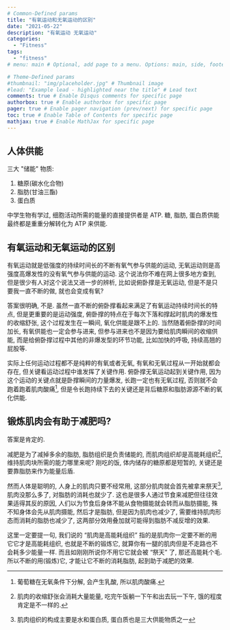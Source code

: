 ```yaml
---
# Common-Defined params
title: "有氧运动和无氧运动的区别"
date: "2021-05-22"
description: "有氧运动 无氧运动"
categories:
  - "Fitness"
tags:
  - "fitness"
# menu: main # Optional, add page to a menu. Options: main, side, footer

# Theme-Defined params
#thumbnail: "img/placeholder.jpg" # Thumbnail image
#lead: "Example lead - highlighted near the title" # Lead text
comments: true # Enable Disqus comments for specific page
authorbox: true # Enable authorbox for specific page
pager: true # Enable pager navigation (prev/next) for specific page
toc: true # Enable Table of Contents for specific page
mathjax: true # Enable MathJax for specific page
---
```


## 人体供能

三大 "储能" 物质:

1. 糖原(碳水化合物)
2. 脂肪(甘油三酯)
3. 蛋白质

中学生物有学过, 细胞活动所需的能量的直接提供者是 ATP. 糖, 脂肪, 蛋白质供能最终都是重重分解转化为 ATP 来供能.

## 有氧运动和无氧运动的区别

有氧运动就是低强度的持续时间长的不断有氧气参与供能的运动, 无氧运动则是高强度高爆发性的没有氧气参与供能的运动. 这个说法你不难在网上很多地方查到, 但是很少有人对这个说法又进一步的辨析, 比如说俯卧撑是无氧运动, 但是不是只要我一直不断的做, 就也会变成有氧?

答案很明确, 不是. 虽然一直不断的俯卧撑看起来满足了有氧运动持续时间长的特点, 但是更重要的是运动强度, 俯卧撑的特点在于每次下落和撑起时肌肉的爆发性的收缩舒张, 这个过程发生在一瞬间, 氧化供能是跟不上的. 当然随着俯卧撑的时间加长, 有氧供能也一定会参与进来, 但参与进来也不是因为要给肌肉瞬间的收缩供能, 而是给俯卧撑过程中其他的非爆发型的环节功能, 比如加快的呼吸, 持续高翘的屁股等.

实际上任何运动过程都不是纯粹的有氧或者无氧, 有氧和无氧过程从一开始就都会存在, 但关键看运动过程中谁发挥了关键作用. 俯卧撑无氧运动起到关键作用, 因为这个运动的关键点就是卧撑瞬间的力量爆发, 长跑一定也有无氧过程, 否则就不会跑着跑着肌肉酸痛[^1], 但是令长跑持续下去的关键还是背后糖原和脂肪源源不断的氧化供能.

## 锻炼肌肉会有助于减肥吗?

答案是肯定的.

减肥是为了减掉多余的脂肪, 脂肪组织是负责储能的, 而肌肉组织却是高能耗组织[^2], 维持肌肉块所需的能力哪里来呢? 刚吃的饭, 体内储存的糖原都是短暂的, 关键还是要靠脂肪来作为能量后盾.

然而人体是聪明的, 人身上的肌肉只要不经常用, 这部分肌肉就会首先被拿来祭天[^3], 肌肉没那么多了, 对脂肪的消耗也就少了. 这也是很多人通过节食来减肥但往往效果适得其反的原因, 人们以为节食后身体不能从食物摄能就会转而从脂肪摄能, 殊不知身体会先从肌肉摄能, 然后才是脂肪, 但是因为肌肉也减少了, 需要维持肌肉形态而消耗的脂肪也减少了, 这两部分效用叠加就可能得到脂肪不减反增的效果.

这里一定要提一句, 我们说的 “肌肉是高能耗组织” 指的是肌肉你一定要不断的用它它才是高能耗组织, 也就是不断的锻炼它, 就算你有一腿的肌肉但是不走路也不会耗多少能量一样. 而且如刚刚所说你不用它它就会被 “祭天” 了, 那还高能耗个毛. 所以不断的用(锻炼)它, 才能让它不断的消耗脂肪, 起到助于减肥的效果.


[^1]: 葡萄糖在无氧条件下分解, 会产生乳酸, 所以肌肉酸痛.
[^2]: 肌肉的收缩舒张会消耗大量能量, 吃完午饭躺一下午和出去玩一下午, 饿的程度肯定是不一样的.
[^3]: 肌肉组织的构成主要是水和蛋白质, 蛋白质也是三大供能物质之一
